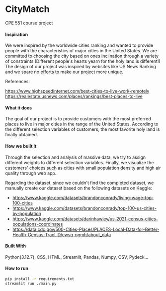# CityMatch
CPE 551 course project

#### Inspiration

We were inspired by the worldwide cities ranking and wanted to provide people with the characteristics of major cities in the United States. We are committed to choosing the city based on ones inclination through a variety of constraints (Different people's hearts yearn for the holy land is different!) The design of our project was inspired by websites like US News Ranking and we spare no efforts to make our project more unique.

References:

https://www.highspeedinternet.com/best-cities-to-live-work-remotely
https://realestate.usnews.com/places/rankings/best-places-to-live

#### What it does

The goal of our project is to provide customers with the most preferred places to live in major cities in the range of the United States. According to the different selection variables of customers, the most favorite holy land is finally obtained.

#### How we built it

Through the selection and analysis of massive data, we try to assign different weights to different selection variables. Finally, we visualize the customers' choices such as cities with small population density and high air quality through web app.

Regarding the dataset, since we couldn't find the completed dataset, we manually create our dataset based on the following datasets on Kaggle:

- https://www.kaggle.com/datasets/brandonconrady/living-wage-top-100-cities
- https://www.kaggle.com/datasets/brandonconrady/top-100-us-cities-by-population
- https://www.kaggle.com/datasets/darinhawley/us-2021-census-cities-populations-coordinates
- https://data.cdc.gov/500-Cities-Places/PLACES-Local-Data-for-Better-Health-Census-Tract-D/cwsq-ngmh/about_data

#### Built With

Python(3.12.7), CSS, HTML, Streamlit, Pandas, Numpy, CSV, Pydeck...

#### How to run

```sh
pip install -r requirements.txt
streamlit run ./main.py 
```

